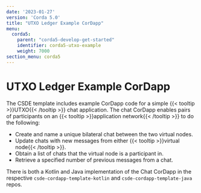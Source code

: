 ```yaml
---
date: '2023-01-27'
version: 'Corda 5.0'
title: "UTXO Ledger Example CorDapp"
menu:
  corda5:
    parent: "corda5-develop-get-started"
    identifier: corda5-utxo-example
    weight: 7000
section_menu: corda5
---
```

# UTXO Ledger Example CorDapp
The CSDE template includes example CorDapp code for a simple {{< tooltip >}}UTXO{{< /tooltip >}} chat application. The chat CorDapp enables pairs of participants on an {{< tooltip >}}application network{{< /tooltip >}} to do the following:

* Create and name a unique bilateral chat between the two virtual nodes.
* Update chats with new messages from either {{< tooltip >}}virtual node{{< /tooltip >}}.
* Obtain a list of chats that the virtual node is a participant in.
* Retrieve a specified number of previous messages from a chat.

There is both a Kotlin and Java implementation of the Chat CorDapp in the respective `csde-cordapp-template-kotlin` and `csde-cordapp-template-java` repos.
